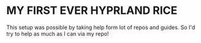 # MY FIRST EVER HYPRLAND RICE
This setup was possible by taking help form lot of repos and guides. So I'd try to help as much as I can via my repo!
